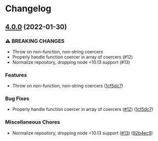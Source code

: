 # Changelog

## [4.0.0](https://www.github.com/gulpjs/value-or-function/compare/v3.0.0...v4.0.0) (2022-01-30)


### ⚠ BREAKING CHANGES

* Throw on non-function, non-string coercers
* Properly handle function coercer in array of coercers (#12)
* Normalize repository, dropping node <10.13 support (#13)

### Features

* Throw on non-function, non-string coercers ([1cf5dc7](https://www.github.com/gulpjs/value-or-function/commit/1cf5dc747383694ee00a354c447c90798eb95c1e))


### Bug Fixes

* Properly handle function coercer in array of coercers ([#12](https://www.github.com/gulpjs/value-or-function/issues/12)) ([1cf5dc7](https://www.github.com/gulpjs/value-or-function/commit/1cf5dc747383694ee00a354c447c90798eb95c1e))


### Miscellaneous Chores

* Normalize repository, dropping node <10.13 support ([#13](https://www.github.com/gulpjs/value-or-function/issues/13)) ([92b4ec9](https://www.github.com/gulpjs/value-or-function/commit/92b4ec99ef944c59162fd612c51cd29b72b49c35))
